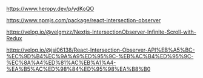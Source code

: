 https://www.heropy.dev/p/ydKoQO

https://www.npmjs.com/package/react-intersection-observer

https://velog.io/@velgmzz/Nextjs-IntersectionObserver-Infinite-Scroll-with-Redux

https://velog.io/@jsi06138/React-Intersection-Observer-API%EB%A5%BC-%EC%9D%B4%EC%9A%A9%ED%95%9C-%EB%AC%B4%ED%95%9C-%EC%8A%A4%ED%81%AC%EB%A1%A4-%EA%B5%AC%ED%98%84%ED%95%98%EA%B8%B0